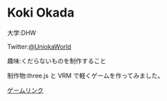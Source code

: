 # Koki Okada

大学:DHW

Twitter:[@UniokaWorld](https://twitter.com/UniokaWorld)

趣味:くだらないものを制作すること

制作物:three.js と VRM で軽くゲームを作ってみました。

[ゲームリンク](https://vrm-dinosaur-game.vercel.app/)
